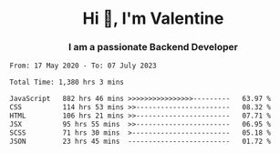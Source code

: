 <h1 align="center">Hi 👋, I'm Valentine</h1>
<h3 align="center">I am a passionate Backend Developer</h3>
<!--START_SECTION:waka-->

```txt
From: 17 May 2020 - To: 07 July 2023

Total Time: 1,380 hrs 3 mins

JavaScript   882 hrs 46 mins >>>>>>>>>>>>>>>>---------   63.97 %
CSS          114 hrs 53 mins >>-----------------------   08.32 %
HTML         106 hrs 21 mins >>-----------------------   07.71 %
JSX          95 hrs 55 mins  >>-----------------------   06.95 %
SCSS         71 hrs 30 mins  >------------------------   05.18 %
JSON         23 hrs 45 mins  -------------------------   01.72 %
```

<!--END_SECTION:waka-->
